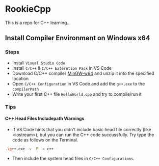 # RookieCpp

This is a repo for C++ learning...

## Install Compiler Environment on Windows x64

### Steps

- Install `Visual Studio Code`
- Install `C/C++` & `C/C++ Externtion Pack` in VS Code
- Download C/C++ compiler [MinGW-w64](https://sourceforge.net/projects/mingw-w64/files/latest/download) and unzip it into the specified location
- Open `C/C++ Configuration` in VS Code and add the `g++.exe` to the `compilerPath`
- Write your first C++ file `HelloWorld.cpp` and try to compile/run it

### Tips

#### C++ Head Files Includepath Warnings

- If VS Code hints that you didn't include basic head file correctly (like \<iostream>), but you can run the C++ code succussfully. Try type the code as follows on the Terminal.

```bash
.\g++.exe -v -E -x c++ -
```

- Then include the system head files in `C/C++ Configurations`.

